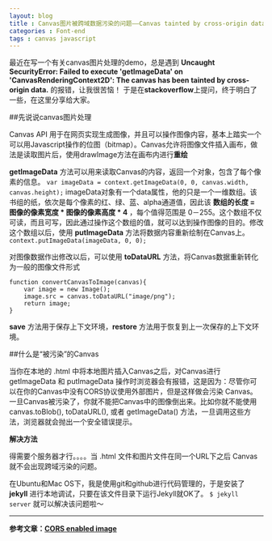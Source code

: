 ```yaml
---
layout: blog
title : Canvas图片被跨域数据污染的问题——Canvas tainted by cross-origin data
categories : Font-end
tags : canvas javascript
---
```

最近在写一个有关canvas图片处理的demo，总是遇到
__Uncaught SecurityError: Failed to execute 'getImageData' on 'CanvasRenderingContext2D': The canvas has been tainted by cross-origin data.__
的报错，让我很苦恼！
于是在**stackoverflow**上提问，终于明白了一些，在这里分享给大家。

##先说说canvas图片处理

Canvas API 用于在网页实现生成图像，并且可以操作图像内容，基本上踏实一个可以用Javascript操作的位图（bitmap）。Canvas允许将图像文件插入画布，做法是读取图片后，使用drawImage方法在画布内进行**重绘**

**getImageData** 方法可以用来读取Canvas的内容，返回一个对象，包含了每个像素的信息。
`var imageData = context.getImageData(0, 0, canvas.width, canvas.height);`
imageData对象有一个data属性，他的只是一个一维数组。该书组的纸，依次是每个像素的红、绿、蓝、alpha通道值，因此该 **数组的长度 = 图像的像素宽度 *  图像的像素高度 * 4** ，每个值得范围是 0－255。这个数组不仅可读，而且可写，因此通过操作这个数组的值，就可以达到操作图像的目的。修改这个数组以后，使用 **putImageData** 方法将数据内容重新绘制在Canvas上。
`context.putImageData(imageData, 0, 0);`

对图像数据作出修改以后，可以使用 **toDataURL** 方法，将Canvas数据重新转化为一般的图像文件形式

    function convertCanvasToImage(canvas){
    	var image = new Image();
    	image.src = canvas.toDataURL("image/png");
    	return image;
    }

**save** 方法用于保存上下文环境，**restore** 方法用于恢复到上一次保存的上下文环境。

##什么是“被污染”的Canvas

当你在本地的 .html 中将本地图片插入Canvas之后，对Canvas进行 getImageData 和 putImageData 操作时浏览器会有报错，这是因为：尽管你可以在你的Canvas中没有CORS协议使用外部图片，但是这样做会污染 Canvas。一旦Canvas被污染了，你就不能把Canvas中的图像倒出来。比如你就不能使用 canvas.toBlob(), toDataURL(), 或者 getImageData() 方法，一旦调用这些方法，浏览器就会抛出一个安全错误提示。

**解决方法**

得需要个服务器才行。。。。当 .html 文件和图片文件在同一个URL下之后 Canvas 就不会出现跨域污染的问题。

在Ubuntu和Mac OS下，我是使用git和github进行代码管理的，于是安装了 **jekyll** 进行本地调试，只要在该文件目录下运行Jekyll就OK了。
`$ jekyll server`
就可以解决该问题啦～

---------------------------------------------------------------
**参考文章：[CORS enabled image](https://developer.mozilla.org/en-US/docs/Web/HTML/CORS_enabled_image)**


